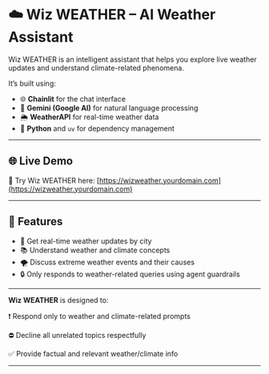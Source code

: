 # ☁️ Wiz WEATHER – AI Weather Assistant

Wiz WEATHER is an intelligent assistant that helps you explore live weather updates and understand climate-related phenomena.

It’s built using:
- 🌐 **Chainlit** for the chat interface
- 🔮 **Gemini (Google AI)** for natural language processing
- 🌦️ **WeatherAPI** for real-time weather data
- 🐍 **Python** and `uv` for dependency management

---

## 🌐 Live Demo

🚀 Try Wiz WEATHER here: [https://wizweather.yourdomain.com](https://wizweather.yourdomain.com)

---

## 🚀 Features

- 📍 Get real-time weather updates by city
- 📚 Understand weather and climate concepts
- 🌪️ Discuss extreme weather events and their causes
- 🔒 Only responds to weather-related queries using agent guardrails

---

**Wiz WEATHER** is designed to:

❗ Respond only to weather and climate-related prompts

⛔ Decline all unrelated topics respectfully

✅ Provide factual and relevant weather/climate info

---

